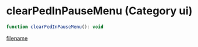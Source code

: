 # clearPedInPauseMenu (Category ui)

```js
function clearPedInPauseMenu(): void
```

[filename](clearPedInPauseMenu_m.md ':include')